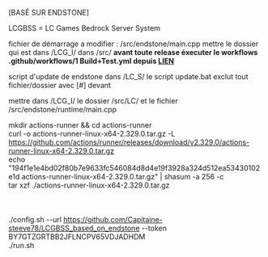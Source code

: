 [BASÉ SUR ENDSTONE]

LCGBSS = LC Games Bedrock Server System

fichier de démarrage a modifier : /src/endstone/main.cpp
mettre le dossier qui est dans /LCG_I/ dans /src/
**avant toute release éxecuter le workflows .github/workflows/1 Build+Test.yml depuis [LIEN](https://github.com/Capitaine-steeve78/LCGBSS_based_on_endstone/actions/workflows/1%20Build+Test.yml)**

script d'update de endstone dans /LC_S/
  le script update.bat exclut tout fichier/dossier avec [#] devant

mettre dans /LCG_I/ le dossier /src/LC/ et le fichier /src/endstone/runtime/main.cpp




mkdir actions-runner && cd actions-runner <br>
curl -o actions-runner-linux-x64-2.329.0.tar.gz -L https://github.com/actions/runner/releases/download/v2.329.0/actions-runner-linux-x64-2.329.0.tar.gz <br>
echo "194f1e1e4bd02f80b7e9633fc546084d8d4e19f3928a324d512ea53430102e1d  actions-runner-linux-x64-2.329.0.tar.gz" | shasum -a 256 -c <br>
tar xzf ./actions-runner-linux-x64-2.329.0.tar.gz <br>
<br>
<br>
<br>
./config.sh --url https://github.com/Capitaine-steeve78/LCGBSS_based_on_endstone --token BY7GTZGRTBB2JFLNCPV65VDJADHDM <br>
./run.sh <br>
